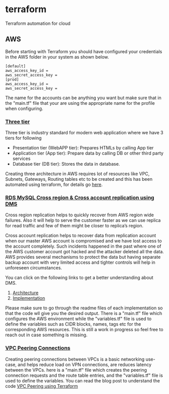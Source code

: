 # terraform
Terraform automation for cloud
## AWS

Before starting with Terraform you should have configured your credentials in the AWS folder in your system as shown below.

```
[default]
aws_access_key_id = 
aws_secret_access_key = 
[prod]
aws_access_key_id =
aws_secret_access_key =
```

The name for the accounts can be anything you want but make sure that in the "main.tf" file that your are using the appropriate name for the profile when configuring.

### [Three tier](https://github.com/tensult/terraform/blob/master/aws/three-tier)
Three tier is industry standard for modern web application where we have 3 tiers for following
* Presentation tier (WebAPP tier): Prepares HTMLs by calling App tier
* Application tier (App tier): Prepare data by calling DB or other third party services
* Database tier (DB tier): Stores the data in database.

Creating three architecture in AWS requires lot of resources like VPC, Subnets, Gateways, Routing tables etc to be created and this has been automated using terraform, for details go [here](https://github.com/tensult/terraform/blob/master/aws/three-tier/README.md).

### [RDS MySQL Cross region & Cross account replication using DMS](https://github.com/tensult/terraform/blob/master/aws/mysql_dms)

Cross region replication helps to quickly recover from AWS region wide failures. Also it will help to serve the customer faster as we can use replica for read traffic and few of them might be closer to replica’s region.

Cross account replication helps to recover data from replication account when our master AWS account is compromised and we have lost access to the account completely. Such incidents happened in the past where one of the AWS customer account got hacked and the attacker deleted all the data. AWS provides several mechanisms to protect the data but having separate backup account with very limited access and tighter controls will help in unforeseen circumstances.

You can click on the following links to get a better understanding about DMS.
1. [Architecture](https://medium.com/tensult/cross-account-and-cross-region-rds-mysql-db-replication-part-1-55d307c7ae65)
2.  [Implementation](https://medium.com/tensult/cross-account-and-cross-region-rds-mysql-db-replication-part-1-55d307c7ae65) 

Please make sure to go through the readme files of each implementation so that the code wll give you the desired output. There is a "main.tf" file which configures the AWS environment while the "variables.tf" file is used to define the variables such as CIDR blocks, names, tags etc for the corresponding AWS resources. This is still a work in progress so feel free to reach out in case something is missing.

### [VPC Peering Connections](https://github.com/tensult/terraform/tree/master/aws/vpc-peering-connection)
Creating peering connections between VPCs is a basic networking use-case, and helps reduce load on VPN connections, are reduces latency between the VPCs. here is a "main.tf" file which creates the peering connection requests and the route table entries, and the "variables.tf" file is used to define the variables. You can read the blog post to understand the code [VPC Peering using Terraform](https://medium.com/tensult/vpc-peering-using-terraform-105d554ed04d)

